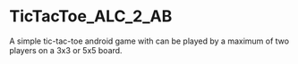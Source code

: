 # TicTacToe_ALC_2_AB
A simple tic-tac-toe android game with can be played by a maximum of two players on a 3x3 or 5x5 board.
